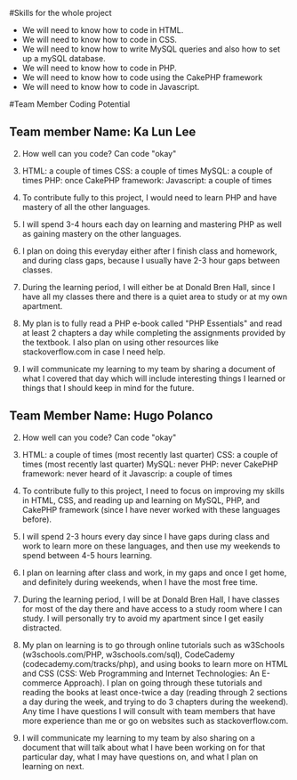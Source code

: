 #Skills for the whole project
+ We will need to know how to code in HTML.
+ We will need to know how to code in CSS.
+ We will need to know how to write MySQL queries and also how to set up a mySQL database.
+ We will need to know how to code in PHP.
+ We will need to know how to code using the CakePHP framework
+ We will need to know how to code in Javascript.

#Team Member Coding Potential

## Team member Name: Ka Lun Lee
2. How well can you code? Can code "okay"

3. HTML: a couple of times
   CSS: a couple of times
   MySQL: a couple of times
   PHP: once
   CakePHP framework: 
   Javascript: a couple of times
   
4. To contribute fully to this project, I would need to learn PHP and have mastery of 
all the other languages. 

5. I will spend 3-4 hours each day on learning and mastering PHP as well as gaining mastery on 
the other languages.

6. I plan on doing this everyday either after I finish class and homework, and during class gaps, because I usually have
2-3 hour gaps between classes. 

7. During the learning period, I will either be at Donald Bren Hall, since I have all my classes there and there is a quiet area to study
or at my own apartment. 

8. My plan is to fully read a PHP e-book called "PHP Essentials" and read at least 2 chapters a day while completing the assignments
provided by the textbook. I also plan on using other resources like stackoverflow.com in case I need help. 

9. I will communicate my learning to my team by sharing a document of what I covered that day which will include interesting
things I learned or things that I should keep in mind for the future. 


## Team Member Name: Hugo Polanco
2. How well can you code? Can code "okay"

3. HTML: a couple of times (most recently last quarter)
   CSS: a couple of times (most recently last quarter)
   MySQL: never
   PHP: never
   CakePHP framework: never heard of it
   Javascrip: a couple of times

4. To contribute fully to this project, I need to focus on improving my skills in HTML, CSS, and reading up and learning on MySQL, PHP, and CakePHP framework (since I have never worked with these languages before).

5. I will spend 2-3 hours every day since I have gaps during class and work to learn more on these languages, and then use my weekends to spend between 4-5 hours learning.

6. I plan on learning after class and work, in my gaps and once I get home, and definitely during weekends, when I have the most free time.

7. During the learning period, I will be at Donald Bren Hall, I have classes for most of the day there and have access to a study room where I can study. I will personally try to avoid my apartment since I get easily distracted.

8. My plan on learning is to go through online tutorials such as w3Schools (w3schools.com/PHP, w3schools.com/sql), CodeCademy (codecademy.com/tracks/php), and using books to learn more on HTML and CSS (CSS: Web Programming and Internet Technologies: An E-commerce Approach). I plan on going through these tutorials and reading the books at least once-twice a day (reading through 2 sections a day during the week, and trying to do 3 chapters during the weekend). Any time I have questions I will consult with team members that have more experience than me or go on websites such as stackoverflow.com. 

9. I will communicate my learning to my team by also sharing on a document that will talk about what I have been working on for that particular day, what I may have questions on, and what I plan on learning on next. 


##
